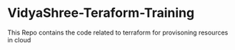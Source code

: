 # VidyaShree-Teraform-Training
This Repo contains the code related to terraform for provisoning resources in cloud
